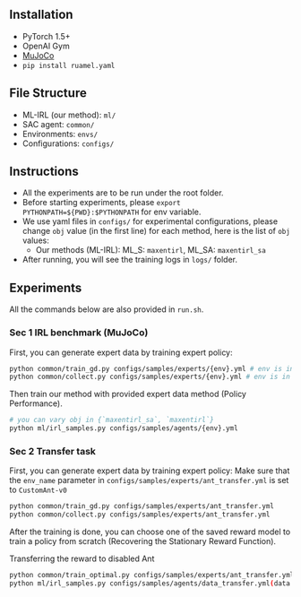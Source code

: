 ## Installation
- PyTorch 1.5+
- OpenAI Gym
- [MuJoCo](https://www.roboti.us/license.html)
- `pip install ruamel.yaml` 


## File Structure
- ML-IRL (our method): `ml/`
- SAC agent: `common/`
- Environments: `envs/`
- Configurations: `configs/`

## Instructions
- All the experiments are to be run under the root folder. 
- Before starting experiments, please `export PYTHONPATH=${PWD}:$PYTHONPATH` for env variable. 
- We use yaml files in `configs/` for experimental configurations, please change `obj` value (in the first line) for each method, here is the list of `obj` values:
    -  Our methods (ML-IRL): ML_S: `maxentirl`, ML_SA: `maxentirl_sa`
- After running, you will see the training logs in `logs/` folder.

## Experiments
All the commands below are also provided in `run.sh`.

### Sec 1 IRL benchmark (MuJoCo)
First, you can generate expert data by training expert policy:
```bash
python common/train_gd.py configs/samples/experts/{env}.yml # env is in {hopper, walker2d, halfcheetah, ant}
python common/collect.py configs/samples/experts/{env}.yml # env is in {hopper, walker2d, halfcheetah, ant}
```

Then train our method with provided expert data method (Policy Performance).

```bash
# you can vary obj in {`maxentirl_sa`, `maxentirl`}
python ml/irl_samples.py configs/samples/agents/{env}.yml
```

### Sec 2 Transfer task
First, you can generate expert data by training expert policy:
Make sure that the `env_name` parameter in `configs/samples/experts/ant_transfer.yml` is set to `CustomAnt-v0`
```bash
python common/train_gd.py configs/samples/experts/ant_transfer.yml
python common/collect.py configs/samples/experts/ant_transfer.yml
```

After the training is done, you can choose one of the saved reward model to train a policy from scratch (Recovering the Stationary Reward Function).

Transferring the reward to disabled Ant

```bash 
python common/train_optimal.py configs/samples/experts/ant_transfer.yml
python ml/irl_samples.py configs/samples/agents/data_transfer.yml(data transfer)
```
